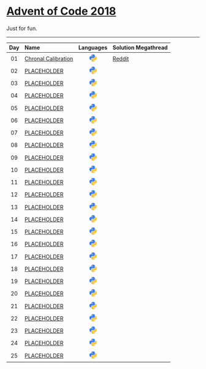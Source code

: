 # [Advent of Code 2018](https://adventofcode.com/)

Just for fun.

---

| **Day**    | **Name**                                                   | **Languages**    | **Solution Megathread**    |
|:----------:|:-----------------------------------------------------------|:----------------:|:---------------------------|
| 01         | [Chronal Calibration](https://adventofcode.com/2018/day/1) | ![Python][py]    | [Reddit](https://www.reddit.com/r/adventofcode/comments/a20646/2018_day_1_solutions/) |
| 02         | [PLACEHOLDER](https://adventofcode.com/2018/day/2)         | ![Python][py]    |
| 03         | [PLACEHOLDER](https://adventofcode.com/2018/day/3)         | ![Python][py]    |
| 04         | [PLACEHOLDER](https://adventofcode.com/2018/day/4)         | ![Python][py]    |
| 05         | [PLACEHOLDER](https://adventofcode.com/2018/day/5)         | ![Python][py]    |
| 06         | [PLACEHOLDER](https://adventofcode.com/2018/day/6)         | ![Python][py]    |
| 07         | [PLACEHOLDER](https://adventofcode.com/2018/day/7)         | ![Python][py]    |
| 08         | [PLACEHOLDER](https://adventofcode.com/2018/day/8)         | ![Python][py]    |
| 09         | [PLACEHOLDER](https://adventofcode.com/2018/day/9)         | ![Python][py]    |
| 10         | [PLACEHOLDER](https://adventofcode.com/2018/day/10)        | ![Python][py]    |
| 11         | [PLACEHOLDER](https://adventofcode.com/2018/day/11)        | ![Python][py]    |
| 12         | [PLACEHOLDER](https://adventofcode.com/2018/day/12)        | ![Python][py]    |
| 13         | [PLACEHOLDER](https://adventofcode.com/2018/day/13)        | ![Python][py]    |
| 14         | [PLACEHOLDER](https://adventofcode.com/2018/day/14)        | ![Python][py]    |
| 15         | [PLACEHOLDER](https://adventofcode.com/2018/day/15)        | ![Python][py]    |
| 16         | [PLACEHOLDER](https://adventofcode.com/2018/day/16)        | ![Python][py]    |
| 17         | [PLACEHOLDER](https://adventofcode.com/2018/day/17)        | ![Python][py]    |
| 18         | [PLACEHOLDER](https://adventofcode.com/2018/day/18)        | ![Python][py]    |
| 19         | [PLACEHOLDER](https://adventofcode.com/2018/day/19)        | ![Python][py]    |
| 20         | [PLACEHOLDER](https://adventofcode.com/2018/day/20)        | ![Python][py]    |
| 21         | [PLACEHOLDER](https://adventofcode.com/2018/day/21)        | ![Python][py]    |
| 22         | [PLACEHOLDER](https://adventofcode.com/2018/day/22)        | ![Python][py]    |
| 23         | [PLACEHOLDER](https://adventofcode.com/2018/day/23)        | ![Python][py]    |
| 24         | [PLACEHOLDER](https://adventofcode.com/2018/day/24)        | ![Python][py]    |
| 25         | [PLACEHOLDER](https://adventofcode.com/2018/day/25)        | ![Python][py]    |

[py]: ./img/python_img.png
